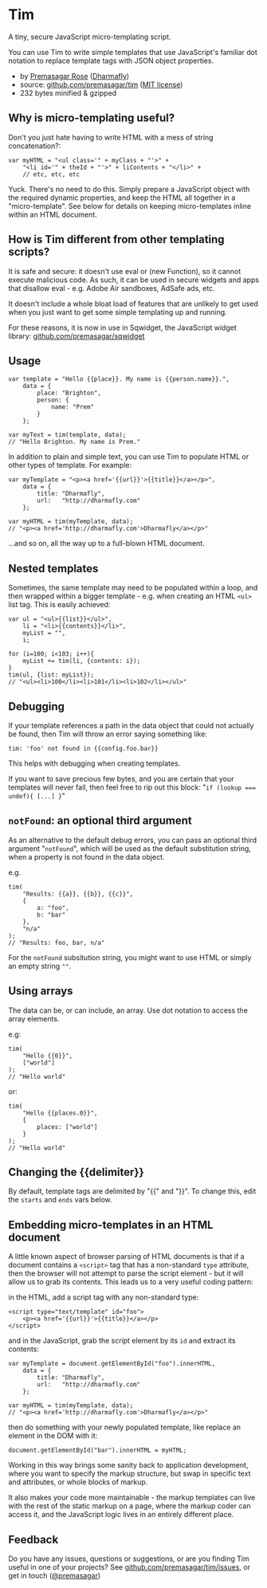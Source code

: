 # Tim

A tiny, secure JavaScript micro-templating script.

You can use Tim to write simple templates that use JavaScript's familiar dot notation to replace template tags with JSON object properties.

* by [Premasagar Rose](http://premasagar.com) 
    ([Dharmafly](http://dharmafly.com))
* source: [github.com/premasagar/tim](http://github.com/premasagar/tim) ([MIT license](http://opensource.org/licenses/mit-license.php))
* 232 bytes minified & gzipped


## Why is micro-templating useful?
Don't you just hate having to write HTML with a mess of string concatenation?:

    var myHTML = "<ul class='" + myClass + "'>" +
        "<li id='" + theId + "'>" + liContents + "</li>" +
        // etc, etc, etc
        
Yuck. There's no need to do this. Simply prepare a JavaScript object with the required dynamic properties, and keep the HTML all together in a "micro-template". See below for details on keeping micro-templates inline within an HTML document.


## How is Tim different from other templating scripts?
It is safe and secure: it doesn't use eval or (new Function), so it cannot execute malicious code. As such, it can be used in secure widgets and apps that disallow eval - e.g. Adobe Air sandboxes, AdSafe ads, etc.

It doesn't include a whole bloat load of features that are unlikely to get used when you just want to get some simple templating up and running.

For these reasons, it is now in use in Sqwidget, the JavaScript widget library: [github.com/premasagar/sqwidget](http://github.com/premasagar/sqwidget)


## Usage

    var template = "Hello {{place}}. My name is {{person.name}}.",
        data = {
            place: "Brighton",
            person: {
                name: "Prem"
            }
        };
        
    var myText = tim(template, data);
    // "Hello Brighton. My name is Prem."


In addition to plain and simple text, you can use Tim to populate HTML or other types of template. For example:

    var myTemplate = "<p><a href='{{url}}'>{{title}}</a></p>",
        data = {
            title: "Dharmafly",
            url:   "http://dharmafly.com"
        };
        
    var myHTML = tim(myTemplate, data);
    // "<p><a href='http://dharmafly.com'>Dharmafly</a></p>"
    
...and so on, all the way up to a full-blown HTML document.


## Nested templates
Sometimes, the same template may need to be populated within a loop, and then wrapped within a bigger template - e.g. when creating an HTML `<ul>` list tag. This is easily achieved:

    var ul = "<ul>{{list}}</ul>",
        li = "<li>{{contents}}</li>",
        myList = "",
        i;
        
    for (i=100; i<103; i++){
        myList += tim(li, {contents: i});
    }
    tim(ul, {list: myList});
    // "<ul><li>100</li><li>101</li><li>102</li></ul>"
        

## Debugging
If your template references a path in the data object that could not actually be found, then Tim will throw an error saying something like:

    tim: 'foo' not found in {{config.foo.bar}}
    
This helps with debugging when creating templates.

If you want to save precious few bytes, and you are certain that your templates will never fail, then feel free to rip out this block: "`if (lookup === undef){ [...] }`"


## `notFound`: an optional third argument
As an alternative to the default debug errors, you can pass an optional third argument "`notFound`", which will be used as the default substitution string, when a property is not found in the data object.

e.g.

    tim(
        "Results: {{a}}, {{b}}, {{c}}",
        {
            a: "foo",
            b: "bar"
        },
        "n/a"
    );
    // "Results: foo, bar, n/a"
    
For the `notFound` subsitution string, you might want to use HTML or simply an empty string `""`.


## Using arrays
The data can be, or can include, an array. Use dot notation to access the array elements.

e.g:

    tim(
        "Hello {{0}}",
        ["world"]
    );
    // "Hello world"
    
or:

    tim(
        "Hello {{places.0}}",
        {
            places: ["world"]
        }
    );
    // "Hello world"


## Changing the {{delimiter}}
By default, template tags are delimited by "{{" and "}}".
To change this, edit the `starts` and `ends` vars below.


## Embedding micro-templates in an HTML document
A little known aspect of browser parsing of HTML documents is that if a document contains a `<script>` tag that has a non-standard `type` attribute, then the browser will not attempt to parse the script element - but it will allow us to grab its contents. This leads us to a very useful coding pattern:

in the HTML, add a script tag with any non-standard type:

    <script type="text/template" id="foo">
        <p><a href='{{url}}'>{{title}}</a></p>
    </script>
    
and in the JavaScript, grab the script element by its `id` and extract its contents:

    var myTemplate = document.getElementById("foo").innerHTML,
        data = {
            title: "Dharmafly",
            url:   "http://dharmafly.com"
        };
        
    var myHTML = tim(myTemplate, data);
    // "<p><a href='http://dharmafly.com'>Dharmafly</a></p>"

then do something with your newly populated template, like replace an element in the DOM with it:

    document.getElementById("bar").innerHTML = myHTML;

Working in this way brings some sanity back to application
development, where you want to specify the markup structure, but swap in specific text and attributes, or whole blocks of markup.

It also makes your code more maintainable - the markup templates can live with the rest of the static markup on a page, where the markup coder can access it, and the JavaScript logic lives in an entirely
different place.

## Feedback
Do you have any issues, questions or suggestions, or are you finding Tim useful in one of your projects? See [github.com/premasagar/tim/issues](http://github.com/premasagar/tim/issues), or get in touch ([@premasagar](http://twitter.com/premasagar))
